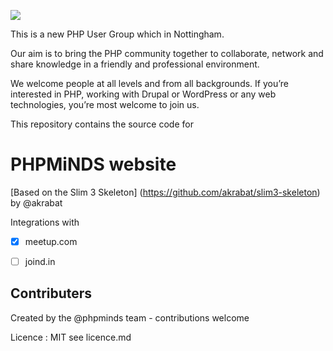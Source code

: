 
![](https://cdn.rawgit.com/phpminds/website/develop/public/imgs/phpminds.svg)

This is a new PHP User Group which in Nottingham.

Our aim is to bring the PHP community together to collaborate, network and share knowledge in a friendly and professional environment.

We welcome people at all levels and from all backgrounds. If you’re interested in PHP, working with Drupal or WordPress or any web technologies, you’re most welcome to join us.

This repository contains the source code for 

# PHPMiNDS website


[Based on the Slim 3 Skeleton] (https://github.com/akrabat/slim3-skeleton) by @akrabat

Integrations with 

- [x] meetup.com
- [ ] joind.in




## Contributers
Created by the @phpminds team - contributions welcome 

Licence :  MIT see licence.md 
